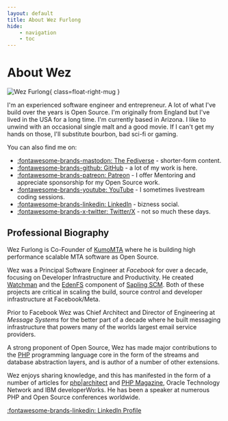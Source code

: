 ```yaml
---
layout: default
title: About Wez Furlong
hide:
    - navigation
    - toc
---
```


# About Wez

![Wez Furlong](/images/wez-portrait.jpg){ class=float-right-mug }

I'm an experienced software engineer and entrepreneur. A lot of what I've build
over the years is Open Source. I'm originally from England but I've lived in
the USA for a long time. I'm currently based in Arizona. I like to unwind with
an occasional single malt and a good movie. If I can't get my hands on those,
I'll substitute bourbon, bad sci-fi or gaming.

You can also find me on:

* [:fontawesome-brands-mastodon: The Fediverse](https://fosstodon.org/@wez) - shorter-form content.
* [:fontawesome-brands-github: GitHub](https://github.com/wez) - a lot of my work is here.
* [:fontawesome-brands-patreon: Patreon](https://www.patreon.com/WezFurlong) -
  I offer Mentoring and appreciate sponsorship for my Open Source work.
* [:fontawesome-brands-youtube: YouTube](https://www.youtube.com/@wez_furlong/streams) - I sometimes livestream coding sessions.
* [:fontawesome-brands-linkedin: LinkedIn](http://www.linkedin.com/in/wezfurlong) - bizness social.
* [:fontawesome-brands-x-twitter: Twitter/X](http://www.twitter.com/wezfurlong) - not so much these days.

## Professional Biography

Wez Furlong is Co-Founder of [KumoMTA](http://kumomta.com) where he is
building high performance scalable MTA software as Open Source.

Wez was a Principal Software Engineer at *Facebook* for over a decade,
focusing on Developer Infrastructure and Productivity. He created
[Watchman](https://facebook.github.io/watchman/) and the
[EdenFS](https://github.com/facebook/sapling/tree/main/eden/fs) component of
[Sapling SCM](https://sapling-scm.com). Both of these projects are critical in
scaling the build, source control and developer infrastructure at
Facebook/Meta.

Prior to Facebook Wez was Chief Architect and Director of Engineering
at *Message Systems* for the better part of a decade where he built messaging
infrastructure that powers many of the worlds largest email service providers.

A strong proponent of Open Source, Wez has made major contributions to the
[PHP](http://php.net) programming language core in the form of the streams and
database abstraction layers, and is author of a number of other extensions.

Wez enjoys sharing knowledge, and this has manifested in the form of a number
of articles for [php|architect](http://phparch.com/) and [PHP
Magazine](http://phpmag.net), Oracle Technology Network and IBM developerWorks.
He has been a speaker at numerous PHP and Open Source conferences worldwide.

[:fontawesome-brands-linkedin: LinkedIn Profile](http://www.linkedin.com/in/wezfurlong)

